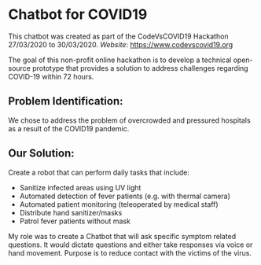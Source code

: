 # Chatbot for COVID19

This chatbot was created as part of the CodeVsCOVID19 Hackathon 27/03/2020 to 30/03/2020.
*Website*: https://www.codevscovid19.org

The goal of this non-profit online hackathon is to develop a technical open-source prototype that provides a solution to address challenges regarding COVID-19 within 72 hours.

## Problem Identification: ##
We chose to address the problem of overcrowded and pressured hospitals as a result of the COVID19 pandemic.

## Our Solution: ##
Create a robot that can perform daily tasks that include:
- Sanitize infected areas using UV light
- Automated detection of fever patients (e.g. with thermal camera)
- Automated patient monitoring (teleoperated by medical staff)
- Distribute hand sanitizer/masks
- Patrol fever patients without mask

My role was to create a Chatbot that will ask specific symptom related questions. It would dictate questions and either take responses via voice or hand movement. Purpose is to reduce contact with the victims of the virus.
